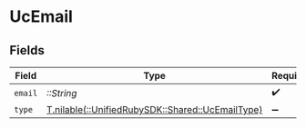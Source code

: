 # UcEmail


## Fields

| Field                                                                                  | Type                                                                                   | Required                                                                               | Description                                                                            |
| -------------------------------------------------------------------------------------- | -------------------------------------------------------------------------------------- | -------------------------------------------------------------------------------------- | -------------------------------------------------------------------------------------- |
| `email`                                                                                | *::String*                                                                             | :heavy_check_mark:                                                                     | N/A                                                                                    |
| `type`                                                                                 | [T.nilable(::UnifiedRubySDK::Shared::UcEmailType)](../../models/shared/ucemailtype.md) | :heavy_minus_sign:                                                                     | N/A                                                                                    |
